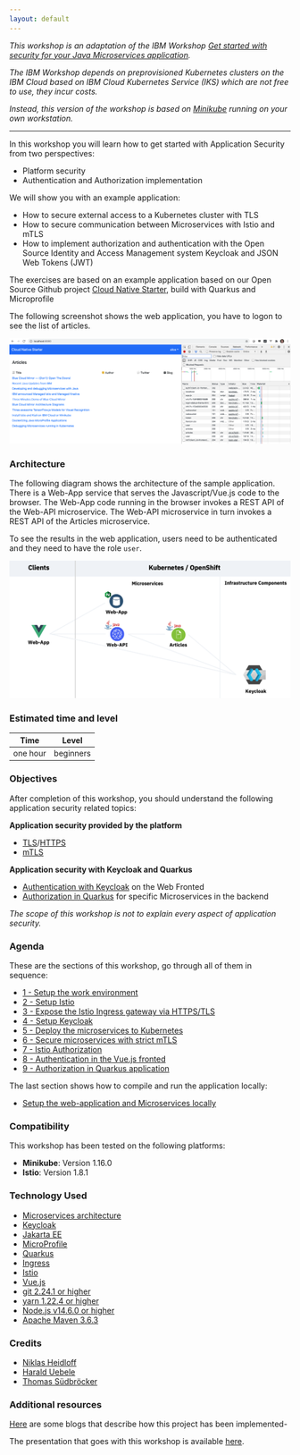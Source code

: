 ```yaml
---
layout: default
---
```


_This workshop is an adaptation of the IBM Workshop [Get started with security for your Java Microservices application](https://ibm-developer.gitbook.io/get-started-with-security-for-your-java-microservi/)._

_The IBM Workshop depends on preprovisioned Kubernetes clusters on the IBM Cloud based on IBM Cloud Kubernetes Service (IKS) which are not free to use, they incur costs._

_Instead, this version of the workshop is based on [Minikube](https://minikube.sigs.k8s.io/docs/) running on your own workstation._

---

In this workshop you will learn how to get started with Application Security from two perspectives:
* Platform security
* Authentication and Authorization implementation

We will show you with an example application:
* How to secure external access to a Kubernetes cluster with TLS
* How to secure communication between Microservices with Istio and mTLS
* How to implement authorization and authentication with the Open Source Identity and Access Management system Keycloak and JSON Web Tokens (JWT)

The exercises are based on an example application based on our Open Source Github project [Cloud Native Starter](https://github.com/IBM/cloud-native-starter/tree/master/security), build with Quarkus and Microprofile

The following screenshot shows the web application, you have to logon to see the list of articles.

<kbd><img src="images/architecture-wep-app-screenshot.png"/></kbd>

### Architecture

The following diagram shows the architecture of the sample application. There is a Web-App service that serves the Javascript/Vue.js code to the browser. The Web-App code running in the browser invokes a REST API of the Web-API microservice. The Web-API microservice in turn invokes a REST API of the Articles microservice. 

To see the results in the web application, users need to be authenticated and they need to have the role `user`. 

<kbd><img src="images/architecture-diagram.png"/></kbd>

### Estimated time and level

|  Time | Level  |
| - | - |
| one hour | beginners |

### Objectives

After completion of this workshop, you should understand the following application security related topics:

**Application security provided by the platform**
* [TLS](https://en.wikipedia.org/wiki/Transport_Layer_Security)/[HTTPS](https://en.wikipedia.org/wiki/HTTPS)
* [mTLS](https://en.wikipedia.org/wiki/Mutual_authentication)

**Application security with Keycloak and Quarkus**
* [Authentication with Keycloak](https://en.wikipedia.org/wiki/Authentication) on the Web Fronted
* [Authorization in Quarkus](https://en.wikipedia.org/wiki/Authorization) for specific Microservices in the backend

*The scope of this workshop is not to explain every aspect of application security.*

### Agenda

These are the sections of this workshop, go through all of them in sequence:

* [1 - Setup the work environment](workshop/01-pre-work/prework.md)
* [2 - Setup Istio](workshop/02-app-env-exercise/SETUP_ISTIO.md)
* [3 - Expose the Istio Ingress gateway via HTTPS/TLS](workshop/02-app-env-exercise/SETUP_ISTIO_INGRESS.md)
* [4 - Setup Keycloak](workshop/02-app-env-exercise/SETUP_KEYCLOAK.md)
* [5 - Deploy the microservices to Kubernetes](workshop/03-p-sec-exercise/01-README.md)
* [6 - Secure microservices with strict mTLS](workshop/03-p-sec-exercise/02-README.md)
* [7 - Istio Authorization](workshop/03-p-sec-exercise/03-README.md)
* [8 - Authentication in the Vue.js fronted](workshop/04-app-sec-exercise/APPLICATION_AUTHENTICATION.md)
* [9 - Authorization in Quarkus application](workshop/04-app-sec-exercise/APPLICATION_AUTHORIZATION.md)

The last section shows how to compile and run the application locally:
* [Setup the web-application and Microservices locally](workshop/04-app-sec-exercise/local.md)


### Compatibility

This workshop has been tested on the following platforms:

* **Minikube**: Version 1.16.0
* **Istio**: Version 1.8.1 


### Technology Used

* [Microservices architecture](https://en.wikipedia.org/wiki/Microservices)
* [Keycloak](https://www.keycloak.org)
* [Jakarta EE](https://jakarta.ee/)
* [MicroProfile](https://microprofile.io/)
* [Quarkus](https://quarkus.io/ingress)
* [Ingress](https://kubernetes.io/docs/concepts/services-networking/ingress/)
* [Istio](https://https://istio.io)
* [Vue.js](https://vuejs.org/)
* [git 2.24.1 or higher](https://git-scm.com/book/en/v2/Getting-Started-Installing-Git)
* [yarn 1.22.4 or higher](https://yarnpkg.com)
* [Node.js v14.6.0 or higher](https://nodejs.org/en/)
* [Apache Maven 3.6.3](https://maven.apache.org/ref/3.6.3/maven-embedder/cli.html)

### Credits

* [Niklas Heidloff](https://twitter.com/nheidloff)
* [Harald Uebele](https://twitter.com/Harald_U)
* [Thomas Südbröcker](https://twitter.com/tsuedbroecker)

### Additional resources

[Here](workshop/BLOGS.md) are some blogs that describe how this project has been implemented-

The presentation that goes with this workshop is available [here](images/App-Security-Final-V1-20200821.pdf).
